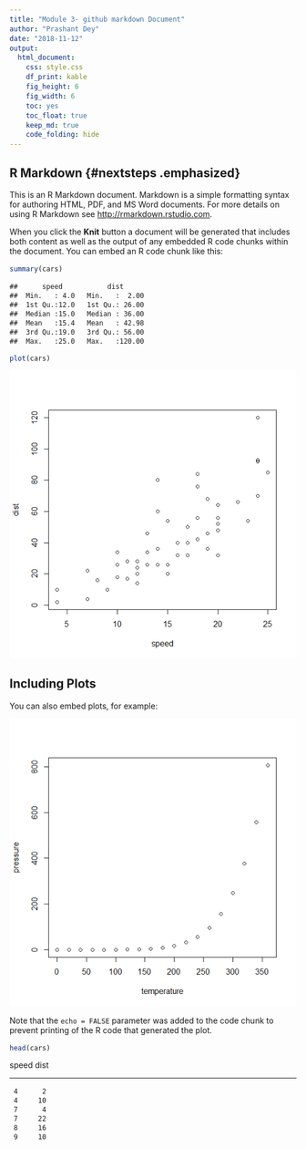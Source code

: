 ```yaml
---
title: "Module 3- github markdown Document"
author: "Prashant Dey"
date: "2018-11-12"
output: 
  html_document: 
    css: style.css
    df_print: kable
    fig_height: 6
    fig_width: 6
    toc: yes
    toc_float: true
    keep_md: true
    code_folding: hide
---
```




## R Markdown {#nextsteps .emphasized}

This is an R Markdown document. Markdown is a simple formatting syntax for authoring HTML, PDF, and MS Word documents. For more details on using R Markdown see <http://rmarkdown.rstudio.com>.

When you click the **Knit** button a document will be generated that includes both content as well as the output of any embedded R code chunks within the document. You can embed an R code chunk like this:


```r
summary(cars)
```

```
##      speed           dist       
##  Min.   : 4.0   Min.   :  2.00  
##  1st Qu.:12.0   1st Qu.: 26.00  
##  Median :15.0   Median : 36.00  
##  Mean   :15.4   Mean   : 42.98  
##  3rd Qu.:19.0   3rd Qu.: 56.00  
##  Max.   :25.0   Max.   :120.00
```


```r
plot(cars)
```

![](index_files/figure-html/unnamed-chunk-1-1.png)<!-- -->

## Including Plots

You can also embed plots, for example:

![](index_files/figure-html/pressure-1.png)<!-- -->

Note that the `echo = FALSE` parameter was added to the code chunk to prevent printing of the R code that generated the plot.


```r
head(cars)
```

<div class="kable-table">

 speed   dist
------  -----
     4      2
     4     10
     7      4
     7     22
     8     16
     9     10

</div>

